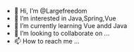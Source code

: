 - 👋 Hi, I’m @Largefreedom
- 👀 I’m interested in Java,Spring,Vue
- 🌱 I’m currently learning Vue andd Java
- 💞️ I’m looking to collaborate on ...
- 📫 How to reach me ...

